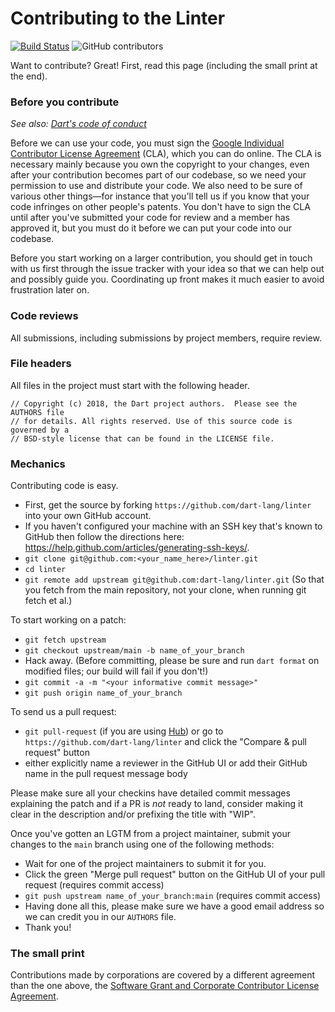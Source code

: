 Contributing to the Linter
==========================

[![Build Status](https://github.com/dart-lang/linter/workflows/linter/badge.svg)](https://github.com/dart-lang/linter/actions)
![GitHub contributors](https://img.shields.io/github/contributors/dart-lang/linter.svg)


Want to contribute? Great! First, read this page (including the small print at
the end).

### Before you contribute

_See also: [Dart's code of conduct](https://dart.dev/code-of-conduct)_

Before we can use your code, you must sign the
[Google Individual Contributor License Agreement](https://cla.developers.google.com/about/google-individual)
(CLA), which you can do online. The CLA is necessary mainly because you own the
copyright to your changes, even after your contribution becomes part of our
codebase, so we need your permission to use and distribute your code. We also
need to be sure of various other things—for instance that you'll tell us if you
know that your code infringes on other people's patents. You don't have to sign
the CLA until after you've submitted your code for review and a member has
approved it, but you must do it before we can put your code into our codebase.

Before you start working on a larger contribution, you should get in touch with
us first through the issue tracker with your idea so that we can help out and
possibly guide you. Coordinating up front makes it much easier to avoid
frustration later on.

### Code reviews
All submissions, including submissions by project members, require review.

### File headers
All files in the project must start with the following header.

    // Copyright (c) 2018, the Dart project authors.  Please see the AUTHORS file
    // for details. All rights reserved. Use of this source code is governed by a
    // BSD-style license that can be found in the LICENSE file.

### Mechanics
Contributing code is easy.

 * First, get the source by forking `https://github.com/dart-lang/linter` into your own GitHub account.
 * If you haven't configured your machine with an SSH key that's known to GitHub then follow the directions here: https://help.github.com/articles/generating-ssh-keys/.
 * `git clone git@github.com:<your_name_here>/linter.git`
 * `cd linter`
 * `git remote add upstream git@github.com:dart-lang/linter.git` (So that you fetch from the main repository, not your clone, when running git fetch et al.)

To start working on a patch:

 * `git fetch upstream`
 * `git checkout upstream/main -b name_of_your_branch`
 * Hack away.  (Before committing, please be sure and run `dart format` on modified files; our build will fail if you don't!)
 * `git commit -a -m "<your informative commit message>"`
 * `git push origin name_of_your_branch`

To send us a pull request:

 * `git pull-request` (if you are using [Hub](https://github.com/github/hub/)) or
  go to `https://github.com/dart-lang/linter` and click the
  "Compare & pull request" button
 * either explicitly name a reviewer in the GitHub UI or add their GitHub name in the pull request message body

Please make sure all your checkins have detailed commit messages explaining the patch and if a PR is *not* ready to land, consider making it clear in the description and/or prefixing the title with "WIP".

Once you've gotten an LGTM from a project maintainer, submit your changes to the
`main` branch using one of the following methods:

* Wait for one of the project maintainers to submit it for you.
* Click the green "Merge pull request" button on the GitHub UI of your pull
  request (requires commit access)
* `git push upstream name_of_your_branch:main` (requires commit access)
* Having done all this, please make sure we have a good email address so we can credit you in our `AUTHORS` file.
* Thank you!

### The small print
Contributions made by corporations are covered by a different agreement than the
one above, the
[Software Grant and Corporate Contributor License Agreement](https://developers.google.com/open-source/cla/corporate).
